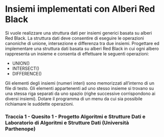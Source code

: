 # Insiemi implementati con Alberi Red Black

Si vuole realizzare una struttura dati per insiemi generici basata su alberi Red Black. 
La struttura dati deve consentire di eseguire le operazioni canoniche di unione, intersezione e differenza tra due insiemi. 
Progettare ed implementare una struttura dati basata su alberi Red Black in cui ogni albero rappresenta un insieme e consenta di effettuare le seguenti operazioni: 

-  UNION()
- INTERSECT() 
- DIFFERENCE()

Gli elementi degli insiemi (numeri interi) sono memorizzati all’interno di un file di testo. 
Gli elementi appartenenti ad uno stesso insieme si trovano su una stessa riga separati da uno spazio (righe successive corrispondono ai diversi insiemi). 
Dotare il programma di un menu da cui sia possibile richiamare le suddette operazioni.

### Traccia 1 - Quesito 1 - Progetto Algoritmi e Strutture Dati e Laboratorio di Algoritmi e Strutture Dati (Università Parthenope)
